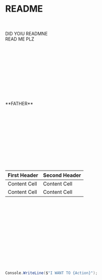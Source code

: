 # README
<br>
<br>
DID YOIU READMNE
<br>
READ ME PLZ
<br><br><br><br><br><br><br><br><br><br><br><br>
**FATHER**
<br><br><br><br><br><br><br><br><br><br><br><br>

| First Header  | Second Header |
| ------------- | ------------- |
| Content Cell  | Content Cell  |
| Content Cell  | Content Cell  |

<br><br><br><br><br><br><br><br><br><br><br><br>

```cs
Console.WriteLine($"I WANT TO {Action}");
```
